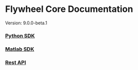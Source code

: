 # Flywheel Core Documentation
Version: 9.0.0-beta.1

### [Python SDK](python/)

### [Matlab SDK](matlab/)

### [Rest API](swagger/index.html)

